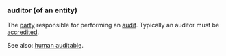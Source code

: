 ### auditor (of an entity)

<p class="c8"><span>The </span><span class="c2"><a class="c3" href="#h.cn6bno48fomj">party</a></span><span>&nbsp;responsible for performing an </span><span class="c2"><a class="c3" href="#h.3gz7xw796mvp">audit</a></span><span>. Typically an auditor must be </span><span class="c2"><a class="c3" href="#h.so5aazavq41d">accredited</a></span><span class="c0">.</span></p><p class="c8"><span>See also: </span><span class="c2"><a class="c3" href="#h.22bo41j3q290">human auditable</a></span><span class="c0">.</span></p>